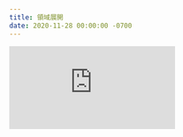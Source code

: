 ```yaml
---
title: 領域展開
date: 2020-11-28 00:00:00 -0700
---
```


<div class="video-container">
<iframe src="https://clips.twitch.tv/embed?clip=TangentialSmallBibimbapDoggo&parent=sam1268.github.io" frameborder="0" allowfullscreen="true" scrolling="no"></iframe>
</div>